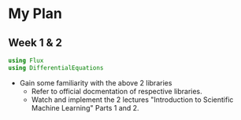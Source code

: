 # My Plan 
## Week 1 & 2
```julia
using Flux
using DifferentialEquations
```
* Gain some familiarity with the above 2 libraries 
  - Refer to official docmentation of respective libraries.
  - Watch and implement the 2 lectures "Introduction to Scientific Machine Learning" Parts 1 and 2. 

